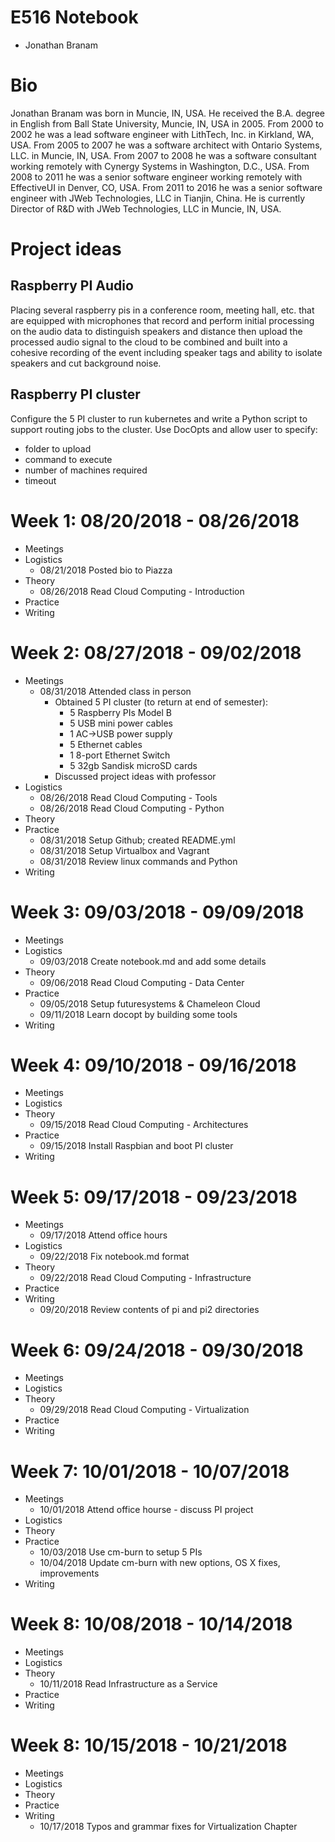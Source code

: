 # E516 Notebook
* Jonathan Branam

# Bio
Jonathan Branam was born in Muncie, IN, USA. He received the B.A. degree in
English from Ball State University, Muncie, IN, USA in 2005. From 2000 to 2002
he was a lead software engineer with LithTech, Inc. in Kirkland, WA, USA. From
2005 to 2007 he was a software architect with Ontario Systems, LLC. in Muncie,
IN, USA. From 2007 to 2008 he was a software consultant working remotely with
Cynergy Systems in Washington, D.C., USA. From 2008 to 2011 he was a senior
software engineer working remotely with EffectiveUI in Denver, CO, USA. From
2011 to 2016 he was a senior software engineer with JWeb Technologies, LLC in
Tianjin, China. He is currently Director of R&D with JWeb Technologies, LLC in
Muncie, IN, USA.

# Project ideas

## Raspberry PI Audio

Placing several raspberry pis in a conference room, meeting hall, etc.
that are equipped with microphones that record and perform initial
processing on the audio data to distinguish speakers and distance then
upload the processed audio signal to the cloud to be combined and
built into a cohesive recording of the event including speaker tags
and ability to isolate speakers and cut background noise.

## Raspberry PI cluster

Configure the 5 PI cluster to run kubernetes and write a Python
script to support routing jobs to the cluster. Use DocOpts and
allow user to specify: 

* folder to upload
* command to execute
* number of machines required
* timeout

# Week 1: 08/20/2018 - 08/26/2018

* Meetings
* Logistics
  * 08/21/2018 Posted bio to Piazza
* Theory
  * 08/26/2018 Read Cloud Computing - Introduction
* Practice
* Writing

# Week 2: 08/27/2018 - 09/02/2018

* Meetings
  * 08/31/2018 Attended class in person
    * Obtained 5 PI cluster (to return at end of semester):
      * 5 Raspberry PIs Model B
      * 5 USB mini power cables
      * 1 AC->USB power supply
      * 5 Ethernet cables
      * 1 8-port Ethernet Switch
      * 5 32gb Sandisk microSD cards
    * Discussed project ideas with professor
* Logistics
  * 08/26/2018 Read Cloud Computing - Tools
  * 08/26/2018 Read Cloud Computing - Python
* Theory
* Practice
  * 08/31/2018 Setup Github; created README.yml
  * 08/31/2018 Setup Virtualbox and Vagrant
  * 08/31/2018 Review linux commands and Python
* Writing

# Week 3: 09/03/2018 - 09/09/2018

* Meetings
* Logistics
  * 09/03/2018 Create notebook.md and add some details
* Theory
  * 09/06/2018 Read Cloud Computing - Data Center
* Practice
  * 09/05/2018 Setup futuresystems & Chameleon Cloud
  * 09/11/2018 Learn docopt by building some tools
* Writing

# Week 4: 09/10/2018 - 09/16/2018

* Meetings
* Logistics
* Theory
  * 09/15/2018 Read Cloud Computing - Architectures
* Practice
  * 09/15/2018 Install Raspbian and boot PI cluster
* Writing

# Week 5: 09/17/2018 - 09/23/2018

* Meetings
  * 09/17/2018 Attend office hours
* Logistics
  * 09/22/2018 Fix notebook.md format
* Theory
  * 09/22/2018 Read Cloud Computing - Infrastructure
* Practice
* Writing
  * 09/20/2018 Review contents of pi and pi2 directories

# Week 6: 09/24/2018 - 09/30/2018

* Meetings
* Logistics
* Theory
  * 09/29/2018 Read Cloud Computing - Virtualization
* Practice
* Writing

# Week 7: 10/01/2018 - 10/07/2018

* Meetings
  * 10/01/2018 Attend office hourse - discuss PI project
* Logistics
* Theory
* Practice
  * 10/03/2018 Use cm-burn to setup 5 PIs
  * 10/04/2018 Update cm-burn with new options, OS X fixes, improvements
* Writing

# Week 8: 10/08/2018 - 10/14/2018

* Meetings
* Logistics
* Theory
  * 10/11/2018 Read Infrastructure as a Service
* Practice
* Writing

# Week 8: 10/15/2018 - 10/21/2018

* Meetings
* Logistics
* Theory
* Practice
* Writing
  * 10/17/2018 Typos and grammar fixes for Virtualization Chapter

